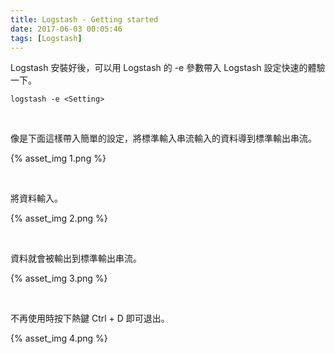 ```yaml
---
title: Logstash - Getting started
date: 2017-06-03 00:05:46
tags: [Logstash]
---
```


Logstash 安裝好後，可以用 Logstash 的 -e 參數帶入 Logstash 設定快速的體驗一下。  

<!-- More -->

    logstash -e <Setting>

<br/>


像是下面這樣帶入簡單的設定，將標準輸入串流輸入的資料導到標準輸出串流。  

{% asset_img 1.png %}

<br/>


將資料輸入。  

{% asset_img 2.png %}

<br/>


資料就會被輸出到標準輸出串流。  

{% asset_img 3.png %}

<br/>


不再使用時按下熱鍵 Ctrl + D 即可退出。  

{% asset_img 4.png %}

<br/>
